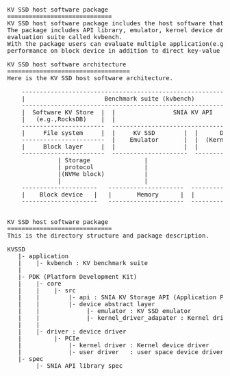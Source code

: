 <pre>
KV SSD host software package
=============================
KV SSD host software package includes the host software that operates with KV SSD.
The package includes API library, emulator, kernel device driver and performance 
evaluation suite called kvbench.
With the package users can evaluate multiple application(e.g., RocksDB, Aerospike, etc.) 
performance on block device in addition to direct key-value stack performance on KV SSD.

KV SSD host software architecture 
==================================
Here is the KV SSD host software architecture. 

    -------------------------------------------------------------------------
    |                      Benchmark suite (kvbench)                        |
    -------------------------------------------------------------------------    --
    |  Software KV Store  |  |                SNIA KV API                   |     |
    |   (e.g.,RocksDB)    |  |                                              |     |
    -----------------------  ------------------------------------------------     |- PDK
    |     File system     |  |     KV SSD        |  |      Device Driver    |     | (Platform Development Kit)
    -----------------------  |    Emulator       |  |  (Kernel/user driver) |     | 
    |     Block layer     |  |                   |  |                       |     |
    -----------------------  ---------------------  -------------------------    -- 
              | Storage               |                       |
              | protocol              |                       | Storage protocol   
              |(NVMe block)           |                       |   (NVMe KV)
              |                       |                       |
    ---------------------   ---------------------  -------------------------                   
    |    Block device   |   |       Memory      |  |         KV SSD        |
    ---------------------   ---------------------  -------------------------


KV SSD host software package
=============================
This is the directory structure and package description.

KVSSD 
   |- application
   |    |- kvbench : KV benchmark suite
   |       
   |- PDK (Platform Development Kit)
   |    |- core
   |    |    |- src
   |    |        |- api : SNIA KV Storage API (Application Programming Interface)
   |    |        |- device abstract layer
   |    |             |- emulator : KV SSD emulator
   |    |             |- kernel_driver_adapater : Kernel driver adapter
   |    |   
   |    |- driver : device driver
   |         |- PCIe
   |             |- kernel driver : Kernel device driver
   |             |- user driver   : user space device driver
   |- spec
        |- SNIA API library spec
</pre>

